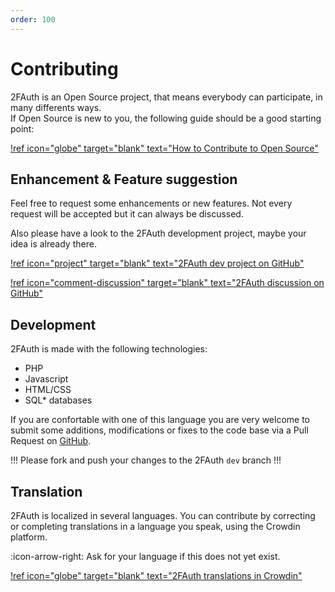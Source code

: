 ```yaml
---
order: 100
---
```

# Contributing

2FAuth is an Open Source project, that means everybody can participate, in many differents ways.  
If Open Source is new to you, the following guide should be a good starting point:

[!ref icon="globe" target="blank" text="How to Contribute to Open Source"](https://opensource.guide/how-to-contribute/)

## Enhancement & Feature suggestion

Feel free to request some enhancements or new features. Not every request will be accepted but it can always be discussed.

Also please have a look to the 2FAuth development project, maybe your idea is already there.

[!ref icon="project" target="blank" text="2FAuth dev project on GitHub"](https://github.com/Bubka/2FAuth/projects/2)

[!ref icon="comment-discussion" target="blank" text="2FAuth discussion on GitHub"](https://github.com/Bubka/2FAuth/discussions)

## Development

2FAuth is made with the following technologies:

- PHP
- Javascript
- HTML/CSS
- SQL* databases

If you are confortable with one of this language you are very welcome to submit some additions,  modifications or fixes to the code base via a Pull Request on <a href="https://github.com/">GitHub</a>.

!!!
Please fork and push your changes to the 2FAuth `dev` branch
!!!

## Translation

2FAuth is localized in several languages. You can contribute by correcting or completing translations in a language you speak, using the Crowdin platform.

:icon-arrow-right: Ask for your language if this does not yet exist.

[!ref icon="globe" target="blank" text="2FAuth translations in Crowdin"](https://crowdin.com/project/2fauth)
